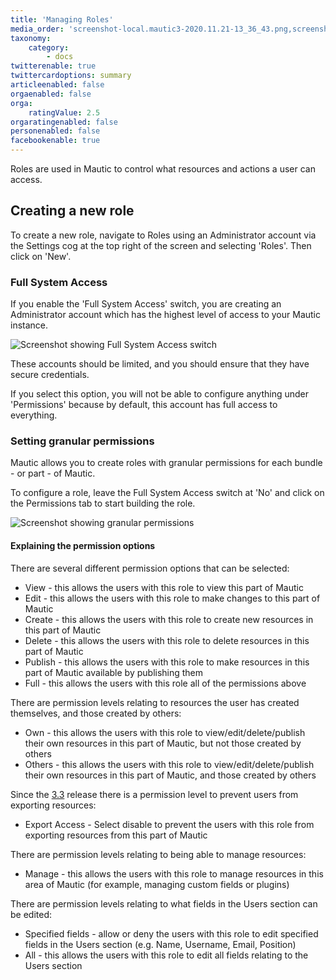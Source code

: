 ```yaml
---
title: 'Managing Roles'
media_order: 'screenshot-local.mautic3-2020.11.21-13_36_43.png,screenshot-local.mautic3-2020.11.21-13_39_46.png'
taxonomy:
    category:
        - docs
twitterenable: true
twittercardoptions: summary
articleenabled: false
orgaenabled: false
orga:
    ratingValue: 2.5
orgaratingenabled: false
personenabled: false
facebookenable: true
---
```


Roles are used in Mautic to control what resources and actions a user can access.

## Creating a new role

To create a new role, navigate to Roles using an Administrator account via the Settings cog at the top right of the screen and selecting 'Roles'.  Then click on 'New'.

### Full System Access

If you enable the 'Full System Access' switch, you are creating an Administrator account which has the highest level of access to your Mautic instance.  

![Screenshot showing Full System Access switch](screenshot-local.mautic3-2020.11.21-13_36_43.png)

These accounts should be limited, and you should ensure that they have secure credentials.

If you select this option, you will not be able to configure anything under 'Permissions' because by default, this account has full access to everything.

### Setting granular permissions

Mautic allows you to create roles with granular permissions for each bundle - or part - of Mautic.  

To configure a role, leave the Full System Access switch at 'No' and click on the Permissions tab to start building the role.

![Screenshot showing granular permissions](screenshot-local.mautic3-2020.11.21-13_39_46.png)

#### Explaining the permission options

There are several different permission options that can be selected:

* View - this allows the users with this role to view this part of Mautic
* Edit - this allows the users with this role to make changes to this part of Mautic
* Create - this allows the users with this role to create new resources in this part of Mautic
* Delete - this allows the users with this role to delete resources in this part of Mautic
* Publish - this allows the users with this role to make resources in this part of Mautic available by publishing them
* Full - this allows the users with this role all of the permissions above

There are permission levels relating to resources the user has created themselves, and those created by others:

* Own - this allows the users with this role to view/edit/delete/publish their own resources in this part of Mautic, but not those created by others
* Others - this allows the users with this role to view/edit/delete/publish their own resources in this part of Mautic, and those created by others

Since the [3.3][mautic-3.3] release there is a permission level to prevent users from exporting resources:

* Export Access - Select disable to prevent the users with this role from exporting resources from this part of Mautic

There are permission levels relating to being able to manage resources:

* Manage - this allows the users with this role to manage resources in this area of Mautic (for example, managing custom fields or plugins)

There are permission levels relating to what fields in the Users section can be edited:

* Specified fields - allow or deny the users with this role to edit specified fields in the Users section (e.g. Name, Username, Email, Position)
* All - this allows the users with this role to edit all fields relating to the Users section

[mautic-3.3]: <https://github.com/mautic/mautic/releases/tag/3.3>
